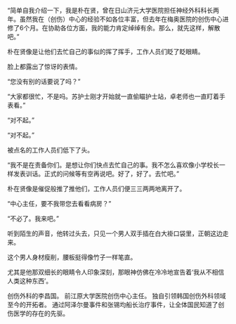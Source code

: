 “简单自我介绍一下，我是朴在贤，曾在日山济元大学医院担任神经外科科长两年。虽然我在（创伤）中心的经验不如各位丰富，但去年在梅奥医院的创伤中心进修了6个月。在协助各位方面，我的能力肯定绰绰有余。那么，就先这样，解散吧。”

朴在贤像是让他们去忙自己的事似的挥了挥手，工作人员们眨了眨眼睛。

脸上都露出了惊讶的表情。

“您没有别的话要说了吗？”

“大家都很忙，不是吗。苏护士刚才开始就一直偷瞄护士站，卓老师也一直盯着手表看。”

“对不起。”

“对不起。”

被点名的工作人员们低下了头。

“我不是在责备你们。是想让你们快点去忙自己的事。我不怎么喜欢像小学校长一样发表训话。正式的问候等有空再说吧。好了，好了。去忙吧。”

朴在贤像是催促般推了推他们，工作人员们便三三两两地离开了。

“中心主任，要不我带您去看看病房？”

“不必了。我来吧。”

听到陌生的声音，他转过头去，只见一个男人双手插在白大褂口袋里，正朝这边走来。

这个男人身材瘦削，腰板挺得像竹子一样笔直。

尤其是他那双细长的眼睛令人印象深刻，那眼神仿佛在冷冷地宣告着‘我从不相信人类这种东西’。

创伤外科的李昌国。
前江原大学医院创伤中心主任。
独自引领韩国创伤外科领域至今的开拓者。
通过阿泽尔曼事件和张锡均船长治疗事件，让全体国民知道了创伤医学的存在的先驱。